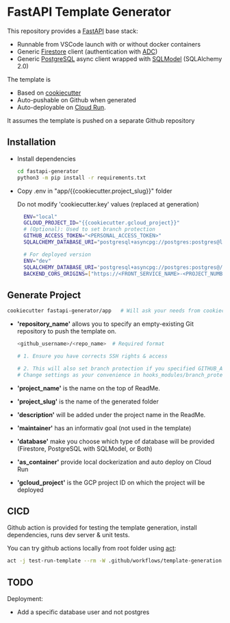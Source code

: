 # FastAPI Template Generator

This repository provides a [FastAPI](https://fastapi.tiangolo.com/) base stack:

- Runnable from VSCode launch with or without docker containers
- Generic [Firestore](https://firebase.google.com/docs/firestore?hl=fr) client (authentication with [ADC](https://cloud.google.com/docs/authentication/provide-credentials-adc?hl=fr))
- Generic [PostgreSQL](https://www.postgresql.org/about/) async client wrapped with [SQLModel](https://sqlmodel.tiangolo.com/) (SQLAlchemy 2.0)

The template is

- Based on [cookiecutter](https://www.cookiecutter.io/)
- Auto-pushable on Github when generated
- Auto-deployable on [Cloud Run](https://cloud.google.com/run).

It assumes the template is pushed on a separate Github repository

## Installation

- Install dependencies

  ```bash
  cd fastapi-generator
  python3 -m pip install -r requirements.txt
  ```

- Copy .env in "app/{{cookiecutter.project_slug}}" folder

  Do not modify 'cookiecutter.key' values (replaced at generation)

  ```bash
    ENV="local"
    GCLOUD_PROJECT_ID="{{cookiecutter.gcloud_project}}"
    # (Optional): Used to set branch protection
    GITHUB_ACCESS_TOKEN="<PERSONAL_ACCESS_TOKEN>"
    SQLALCHEMY_DATABASE_URI="postgresql+asyncpg://postgres:postgres@localhost:5434/{{cookiecutter.project_slug}}_db"

    # For deployed version
    ENV="dev"
    SQLALCHEMY_DATABASE_URI='postgresql+asyncpg://postgres:postgres@/{{cookiecutter.project_slug}}_db?host=/cloudsql/{{cookiecutter.gcloud_project}}:{{ cookiecutter.gcloud_region }}:{{ cookiecutter.project_slug.replace('_', '-') }}-instance'
    BACKEND_CORS_ORIGINS=["https://<FRONT_SERVICE_NAME>-<PROJECT_NUMBER>.{{ cookiecutter.gcloud_region }}.run.app"]

## Generate Project

```bash
cookiecutter fastapi-generator/app   # Will ask your needs from cookiecutter.json
```

- **'repository_name'** allows you to specify an empty-existing Git repository to push the template on.

  ```bash
  <github_username>/<repo_name>  # Required format

  # 1. Ensure you have corrects SSH rights & access

  # 2. This will also set branch protection if you specified GITHUB_ACCESS_TOKEN variable in .env
  # Change settings as your convenience in hooks_modules/branch_protection.json
  ```

- **'project_name'** is the name on the top of ReadMe.

- **'project_slug'** is the name of the generated folder

- **'description'** will be added under the project name in the ReadMe.

- **'maintainer'** has an informativ goal (not used in the template)

- **'database'** make you choose which type of database will be provided (Firestore, PostgreSQL with SQLModel, or Both)

- **'as_container'** provide local dockerization and auto deploy on Cloud Run

- **'gcloud_project'** is the GCP project ID on which the project will be deployed

## CICD

Github action is provided for testing the template generation, install dependencies, runs dev server & unit tests.

You can try github actions locally from root folder using [act](https://nektosact.com/):

```bash
act -j test-run-template --rm -W .github/workflows/template-generation.yaml
```

## TODO

Deployment:

- Add a specific database user and not postgres
